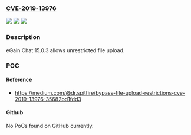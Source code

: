 ### [CVE-2019-13976](https://cve.mitre.org/cgi-bin/cvename.cgi?name=CVE-2019-13976)
![](https://img.shields.io/static/v1?label=Product&message=n%2Fa&color=blue)
![](https://img.shields.io/static/v1?label=Version&message=n%2Fa&color=blue)
![](https://img.shields.io/static/v1?label=Vulnerability&message=n%2Fa&color=brighgreen)

### Description

eGain Chat 15.0.3 allows unrestricted file upload.

### POC

#### Reference
- https://medium.com/@dr.spitfire/bypass-file-upload-restrictions-cve-2019-13976-35682bd1fdd3

#### Github
No PoCs found on GitHub currently.

